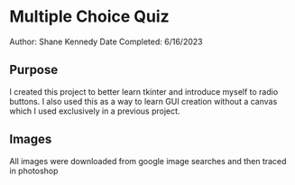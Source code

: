 # Multiple Choice Quiz

Author: Shane Kennedy
Date Completed: 6/16/2023

## Purpose

I created this project to better learn tkinter and introduce myself to radio buttons. I also used this as a way to learn GUI creation without a canvas which I used exclusively in a previous project.

## Images

All images were downloaded from google image searches and then traced in photoshop